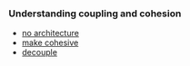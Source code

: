 ### Understanding coupling and cohesion

- [no architecture](no-architecture.svg)
- [make cohesive](make-cohesive.svg)
- [decouple](decouple.svg)
